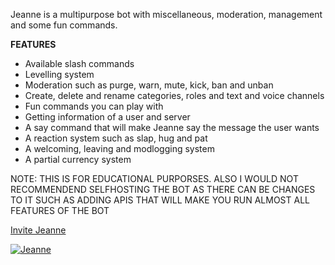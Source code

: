 Jeanne is a multipurpose bot with miscellaneous, moderation, management and some fun commands.

**FEATURES**

* Available slash commands
* Levelling system
* Moderation such as purge, warn, mute, kick, ban and unban
* Create, delete and rename categories, roles and text and voice channels
* Fun commands you can play with
* Getting information of a user and server
* A say command that will make Jeanne say the message the user wants
* A reaction system such as slap, hug and pat
* A welcoming, leaving and modlogging system
* A partial currency system


NOTE: THIS IS FOR EDUCATIONAL PURPORSES. ALSO I WOULD NOT RECOMMENDEND SELFHOSTING THE BOT AS THERE CAN BE CHANGES TO IT SUCH AS ADDING APIS THAT WILL MAKE YOU RUN ALMOST ALL FEATURES OF THE BOT

[Invite Jeanne](https://discord.com/api/oauth2/authorize?client_id=831993597166747679&permissions=2550197270&redirect_uri=https%3A%2F%2Fdiscord.com%2Foauth2%2Fauthorize%3Fclient_id%3D831993597166747679%26scope%3Dbot&scope=bot%20applications.commands)

<a href="https://top.gg/bot/831993597166747679">
  <img src="https://top.gg/api/widget/831993597166747679.svg" alt="Jeanne" />
  </a>
